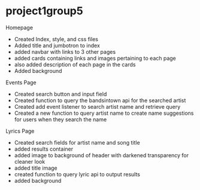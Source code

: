 # project1group5
Homepage
* Created Index, style, and css files
* Added title and jumbotron to index
* added navbar with links to 3 other pages
* added cards containing links and images pertaining to each page
* also added description of each page in the cards
* Added background 

Events Page
* Created search button and input field 
* Created function to query the bandsintown api for the searched artist
* Created add event listener to search artist name and retrieve query
* Created a new function to query artist name to create name suggestions for users when they search the name

Lyrics Page
* Created search fields for artist name and song title
* added results container
* added image to background of header with darkened transparency for cleaner look
* added title image
* created function to query lyric api to output results
* added background